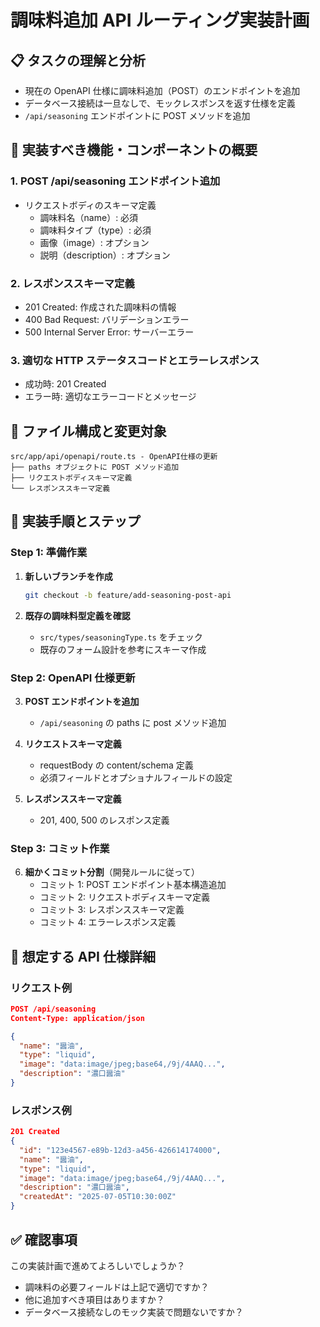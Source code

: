 # 調味料追加 API ルーティング実装計画

## 📋 タスクの理解と分析

- 現在の OpenAPI 仕様に調味料追加（POST）のエンドポイントを追加
- データベース接続は一旦なしで、モックレスポンスを返す仕様を定義
- `/api/seasoning` エンドポイントに POST メソッドを追加

## 🎯 実装すべき機能・コンポーネントの概要

### 1. POST /api/seasoning エンドポイント追加

- リクエストボディのスキーマ定義
  - 調味料名（name）: 必須
  - 調味料タイプ（type）: 必須
  - 画像（image）: オプション
  - 説明（description）: オプション

### 2. レスポンススキーマ定義

- 201 Created: 作成された調味料の情報
- 400 Bad Request: バリデーションエラー
- 500 Internal Server Error: サーバーエラー

### 3. 適切な HTTP ステータスコードとエラーレスポンス

- 成功時: 201 Created
- エラー時: 適切なエラーコードとメッセージ

## 📁 ファイル構成と変更対象

```
src/app/api/openapi/route.ts - OpenAPI仕様の更新
├── paths オブジェクトに POST メソッド追加
├── リクエストボディスキーマ定義
└── レスポンススキーマ定義
```

## 🔄 実装手順とステップ

### Step 1: 準備作業

1. **新しいブランチを作成**

   ```bash
   git checkout -b feature/add-seasoning-post-api
   ```

2. **既存の調味料型定義を確認**
   - `src/types/seasoningType.ts` をチェック
   - 既存のフォーム設計を参考にスキーマ作成

### Step 2: OpenAPI 仕様更新

3. **POST エンドポイントを追加**

   - `/api/seasoning` の paths に post メソッド追加

4. **リクエストスキーマ定義**

   - requestBody の content/schema 定義
   - 必須フィールドとオプショナルフィールドの設定

5. **レスポンススキーマ定義**
   - 201, 400, 500 のレスポンス定義

### Step 3: コミット作業

6. **細かくコミット分割**（開発ルールに従って）
   - コミット 1: POST エンドポイント基本構造追加
   - コミット 2: リクエストボディスキーマ定義
   - コミット 3: レスポンススキーマ定義
   - コミット 4: エラーレスポンス定義

## 📝 想定する API 仕様詳細

### リクエスト例

```json
POST /api/seasoning
Content-Type: application/json

{
  "name": "醤油",
  "type": "liquid",
  "image": "data:image/jpeg;base64,/9j/4AAQ...",
  "description": "濃口醤油"
}
```

### レスポンス例

```json
201 Created
{
  "id": "123e4567-e89b-12d3-a456-426614174000",
  "name": "醤油",
  "type": "liquid",
  "image": "data:image/jpeg;base64,/9j/4AAQ...",
  "description": "濃口醤油",
  "createdAt": "2025-07-05T10:30:00Z"
}
```

## ✅ 確認事項

この実装計画で進めてよろしいでしょうか？

- 調味料の必要フィールドは上記で適切ですか？
- 他に追加すべき項目はありますか？
- データベース接続なしのモック実装で問題ないですか？
